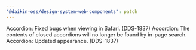 ```yaml
---
"@daikin-oss/design-system-web-components": patch
---
```


Accordion: Fixed bugs when viewing in Safari. (DDS-1837)
Accordion: The contents of closed accordions will no longer be found by in-page search.
Accordion: Updated appearance. (DDS-1837)

